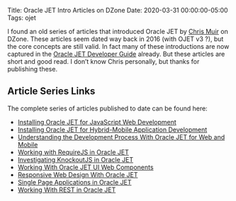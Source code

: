 Title: Oracle JET Intro Articles on DZone
Date: 2020-03-31 00:00:00-05:00
Tags: ojet




I found an old series of articles that introduced Oracle JET by [Chris Muir](https://blogs.oracle.com/author/chris-muir) on DZone. These articles seem dated way back in 2016 (with OJET v3 ?), but the core concepts are still valid. In fact many of these introductions are now captured in the [Oracle JET Developer Guide](https://docs.oracle.com/en/middleware/developer-tools/jet/8.1/develop/index.html) already. But these articles are short and good read. I don’t know Chris personally, but thanks for publishing these.

## Article Series Links

The complete series of articles published to date can be found here:

*   [Installing Oracle JET for JavaScript Web Development](https://dzone.com/articles/installing-oracle-jet-for-javascript-web-developme)
*   [Installing Oracle JET for Hybrid-Mobile Application Development](https://dzone.com/articles/installing-oracle-jet-for-hybrid-mobile-applicatio)
*   [Understanding the Development Process With Oracle JET for Web and Mobile](https://dzone.com/articles/understanding-the-development-process-with-oracle)
*   [Working with RequireJS in Oracle JET](https://dzone.com/articles/working-with-requirejs-in-oracle-jet)
*   [Investigating KnockoutJS in Oracle JET](https://dzone.com/articles/investigating-knockoutjs-in-oracle-jet)
*   [Working With Oracle JET UI Web Components](https://dzone.com/articles/investigating-knockoutjs-in-oracle-jet)
*   [Responsive Web Design With Oracle JET](https://dzone.com/articles/responsive-web-design-with-oracle-jet)
*   [Single Page Applications in Oracle JET](https://dzone.com/articles/single-page-applications-in-oracle-jet)
*   [Working With REST in Oracle JET](https://dzone.com/articles/working-with-rest-in-oracle-jet)

